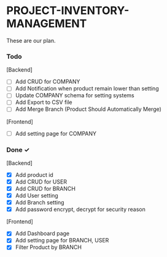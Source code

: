 # PROJECT-INVENTORY-MANAGEMENT

These are our plan.

### Todo

[Backend]
- [ ] Add CRUD for COMPANY
- [ ] Add Notification when product remain lower than setting
- [ ] Update COMPANY schema for setting systems
- [ ] Add Export to CSV file
- [ ] Add Merge Branch (Product Should Automatically Merge)

[Frontend]
- [ ] Add setting page for COMPANY

### Done ✓

[Backend]
- [X] Add product id
- [X] Add CRUD for USER
- [X] Add CRUD for BRANCH
- [X] Add User setting
- [X] Add Branch setting
- [X] Add password encrypt, decrypt for security reason

[Frontend]
- [X] Add Dashboard page
- [X] Add setting page for BRANCH, USER
- [X] Filter Product by BRANCH
